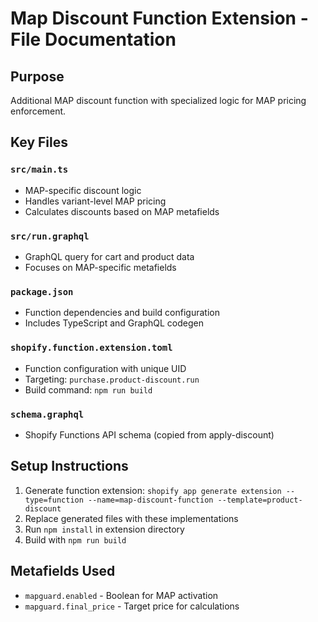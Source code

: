 # Map Discount Function Extension - File Documentation

## Purpose
Additional MAP discount function with specialized logic for MAP pricing enforcement.

## Key Files

### `src/main.ts`
- MAP-specific discount logic
- Handles variant-level MAP pricing
- Calculates discounts based on MAP metafields

### `src/run.graphql`
- GraphQL query for cart and product data
- Focuses on MAP-specific metafields

### `package.json`
- Function dependencies and build configuration
- Includes TypeScript and GraphQL codegen

### `shopify.function.extension.toml`
- Function configuration with unique UID
- Targeting: `purchase.product-discount.run`
- Build command: `npm run build`

### `schema.graphql`
- Shopify Functions API schema (copied from apply-discount)

## Setup Instructions

1. Generate function extension: `shopify app generate extension --type=function --name=map-discount-function --template=product-discount`
2. Replace generated files with these implementations
3. Run `npm install` in extension directory
4. Build with `npm run build`

## Metafields Used
- `mapguard.enabled` - Boolean for MAP activation
- `mapguard.final_price` - Target price for calculations
